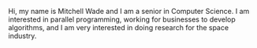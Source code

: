 Hi, my name is Mitchell Wade and I am a senior in Computer Science. I am interested in parallel programming, working for businesses to develop algorithms, and I am very interested in doing research for the space industry.
